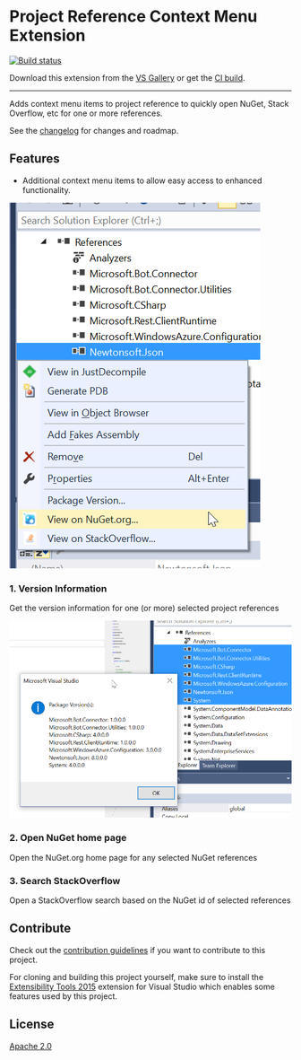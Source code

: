 # Project Reference Context Menu Extension

<!-- Replace this badge with your own-->
[![Build status](https://ci.appveyor.com/api/projects/status/hv6uyc059rqbc6fj?svg=true)](https://ci.appveyor.com/project/madskristensen/extensibilitytools)

<!-- Update the VS Gallery link after you upload the VSIX-->
Download this extension from the [VS Gallery](https://visualstudiogallery.msdn.microsoft.com/[GuidFromGallery])
or get the [CI build](http://vsixgallery.com/extension/f8b219f9-f168-481a-b73b-b85d79eceb7b/).

---------------------------------------

Adds context menu items to project reference to quickly open NuGet, Stack Overflow, etc for one or more references.

See the [changelog](CHANGELOG.md) for changes and roadmap.

## Features

- Additional context menu items to allow easy access to enhanced functionality.

<img src="art/context-menu.png" alt="Context Menu" />


### 1. Version Information
Get the version information for one (or more) selected project references

<img src="art/version-information.png" alt="Version Information" />

### 2. Open NuGet home page
Open the NuGet.org home page for any selected NuGet references

### 3. Search StackOverflow
Open a StackOverflow search based on the NuGet id of selected references

## Contribute
Check out the [contribution guidelines](CONTRIBUTING.md)
if you want to contribute to this project.

For cloning and building this project yourself, make sure
to install the
[Extensibility Tools 2015](https://visualstudiogallery.msdn.microsoft.com/ab39a092-1343-46e2-b0f1-6a3f91155aa6)
extension for Visual Studio which enables some features
used by this project.

## License
[Apache 2.0](LICENSE)